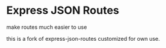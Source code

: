 Express JSON Routes
===================
make routes much easier to use


this is a fork of express-json-routes customized for own use.